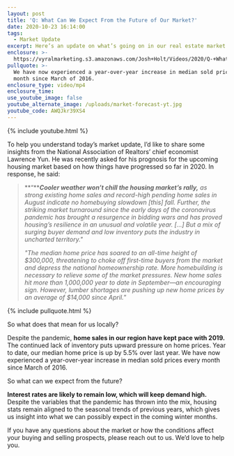 ```yaml
---
layout: post
title: 'Q: What Can We Expect From the Future of Our Market?'
date: 2020-10-23 16:14:00
tags:
  - Market Update
excerpt: Here’s an update on what’s going on in our real estate market.
enclosure: >-
  https://vyralmarketing.s3.amazonaws.com/Josh+Holt/Videos/2020/Q-+What+Can+We+Expect+From+the+Future+of+Our+Market_.mp4
pullquote: >-
  We have now experienced a year-over-year increase in median sold prices every
  month since March of 2016.
enclosure_type: video/mp4
enclosure_time:
use_youtube_image: false
youtube_alternate_image: /uploads/market-forecast-yt.jpg
youtube_code: AWQJkr39XS4
---
```


{% include youtube.html %}

To help you understand today’s market update, I’d like to share some insights from the National Association of Realtors’ chief economist Lawrence Yun. He was recently asked for his prognosis for the upcoming housing market based on how things have progressed so far in 2020. In response, he said:

> **“*****Cooler weather won’t chill the housing market’s rally,** as strong existing home sales and record-high pending home sales in August indicate no homebuying slowdown \[this\] fall. Further, the striking market turnaround since the early days of the coronavirus pandemic has brought a resurgence in bidding wars and has proved housing’s resilience in an unusual and volatile year. \[…\] But a mix of surging buyer demand and low inventory puts the industry in uncharted territory."*
>
>
> *"The median home price has soared to an all-time height of $300,000, threatening to choke off first-time buyers from the market and depress the national homeownership rate. More homebuilding is necessary to relieve some of the market pressures. New home sales hit more than 1,000,000 year to date in September—an encouraging sign. However, lumber shortages are pushing up new home prices by an average of $14,000 since April.*”

{% include pullquote.html %}

So what does that mean for us locally?

Despite the pandemic, **home sales in our region have kept pace with 2019.** The continued lack of inventory puts upward pressure on home prices. Year to date, our median home price is up by 5.5% over last year. We have now experienced a year-over-year increase in median sold prices every month since March of 2016.

So what can we expect from the future?

**Interest rates are likely to remain low, which will keep demand high.** Despite the variables that the pandemic has thrown into the mix, housing stats remain aligned to the seasonal trends of previous years, which gives us insight into what we can possibly expect in the coming winter months.

If you have any questions about the market or how the conditions affect your buying and selling prospects, please reach out to us. We’d love to help you.